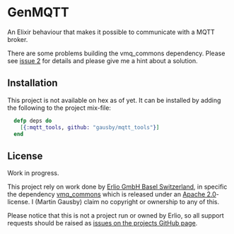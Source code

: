 # GenMQTT

An Elixir behaviour that makes it possible to communicate with a MQTT broker.

There are some problems building the vmq_commons dependency. Please see [issue 2](https://github.com/gausby/mqtt_tools/issues/2) for details and please give me a hint about a solution.

## Installation

This project is not available on hex as of yet. It can be installed by adding the following to the project mix-file:

``` elixir
  defp deps do
    [{:mqtt_tools, github: "gausby/mqtt_tools"}]
  end
```

## License

Work in progress.

This project rely on work done by [Erlio GmbH Basel Switzerland](http://erl.io), in specific the dependency [vmq_commons](https://github.com/erlio/vmq_commons/) which is released under an [Apache 2.0](https://github.com/erlio/vmq_commons/blob/master/LICENSE.txt)-license. I (Martin Gausby) claim no copyright or ownership to any of this.

Please notice that this is not a project run or owned by Erlio, so all support requests should be raised as [issues on the projects GitHub page](https://github.com/gausby/mqtt_tools/issues).
